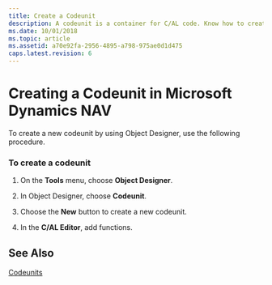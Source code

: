 ```yaml
---
title: Create a Codeunit
description: A codeunit is a container for C/AL code. Know how to create one and use the functions in a codeunit from other application objects.
ms.date: 10/01/2018
ms.topic: article
ms.assetid: a70e92fa-2956-4895-a798-975ae0d1d475
caps.latest.revision: 6
---
```

# Creating a Codeunit in Microsoft Dynamics NAV
To create a new codeunit by using Object Designer, use the following procedure.  
  
### To create a codeunit  
  
1.  On the **Tools** menu, choose **Object Designer**.  
  
2.  In Object Designer, choose **Codeunit**.  
  
3.  Choose the **New** button to create a new codeunit.  
  
4.  In the **C/AL Editor**, add functions.  
  
## See Also  
 [Codeunits](Codeunits.md)